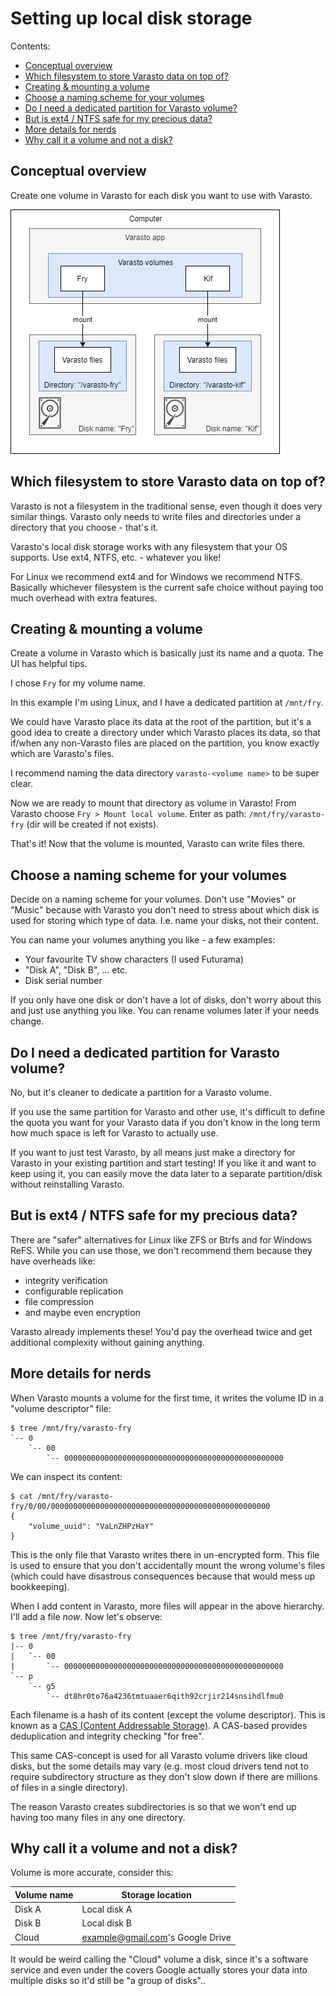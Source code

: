 Setting up local disk storage
=============================

Contents:

- [Conceptual overview](#conceptual-overview)
- [Which filesystem to store Varasto data on top of?](#which-filesystem-to-store-varasto-data-on-top-of)
- [Creating & mounting a volume](#creating--mounting-a-volume)
- [Choose a naming scheme for your volumes](#choose-a-naming-scheme-for-your-volumes)
- [Do I need a dedicated partition for Varasto volume?](#do-i-need-a-dedicated-partition-for-varasto-volume)
- [But is ext4 / NTFS safe for my precious data?](#but-is-ext4--ntfs-safe-for-my-precious-data)
- [More details for nerds](#more-details-for-nerds)
- [Why call it a volume and not a disk?](#why-call-it-a-volume-and-not-a-disk)


Conceptual overview
-------------------

Create one volume in Varasto for each disk you want to use with Varasto.

![](guide_setting-up-local-fs-architecture.png)


Which filesystem to store Varasto data on top of?
-------------------------------------------------

Varasto is not a filesystem in the traditional sense, even though it does very similar things.
Varasto only needs to write files and directories under a directory that you choose - that's it.

Varasto's local disk storage works with any filesystem that your OS supports. Use ext4,
NTFS, etc. - whatever you like!

For Linux we recommend ext4 and for Windows we recommend NTFS. Basically whichever
filesystem is the current safe choice without paying too much overhead with extra features.


Creating & mounting a volume
----------------------------

Create a volume in Varasto which is basically just its name and a quota. The UI has helpful tips.

I chose `Fry` for my volume name.

In this example I'm using Linux, and I have a dedicated partition at `/mnt/fry`.

We could have Varasto place its data at the root of the partition, but it's a good idea to
create a directory under which Varasto places its data, so that if/when any non-Varasto
files are placed on the partition, you know exactly which are Varasto's files.

I recommend naming the data directory `varasto-<volume name>` to be super clear.

Now we are ready to mount that directory as volume in Varasto! From Varasto choose
`Fry > Mount local volume`. Enter as path: `/mnt/fry/varasto-fry` (dir will be created
if not exists).

That's it! Now that the volume is mounted, Varasto can write files there.


Choose a naming scheme for your volumes
---------------------------------------

Decide on a naming scheme for your volumes. Don't use "Movies" or "Music" because with
Varasto you don't need to stress about which disk is used for storing which type of data.
I.e. name your disks, not their content.

You can name your volumes anything you like - a few examples:

- Your favourite TV show characters (I used Futurama)
- "Disk A", "Disk B", ... etc.
- Disk serial number

If you only have one disk or don't have a lot of disks, don't worry about this and just
use anything you like. You can rename volumes later if your needs change.


Do I need a dedicated partition for Varasto volume?
---------------------------------------------------

No, but it's cleaner to dedicate a partition for a Varasto volume.

If you use the same partition for Varasto and other use, it's difficult to define the
quota you want for your Varasto data if you don't know in the long term how much space is
left for Varasto to actually use.

If you want to just test Varasto, by all means just make a directory for Varasto in your
existing partition and start testing! If you like it and want to keep using it, you can
easily move the data later to a separate partition/disk without reinstalling Varasto.


But is ext4 / NTFS safe for my precious data?
---------------------------------------------

There are "safer" alternatives for Linux like ZFS or Btrfs and for Windows ReFS. While you can
use those, we don't recommend them because they have overheads like:

- integrity verification
- configurable replication
- file compression
- and maybe even encryption

Varasto already implements these! You'd pay the overhead twice and get additional complexity
without gaining anything.


More details for nerds
----------------------

When Varasto mounts a volume for the first time, it writes the volume ID in a "volume descriptor" file:

```
$ tree /mnt/fry/varasto-fry
`-- 0
    `-- 00
        `-- 0000000000000000000000000000000000000000000000000
```

We can inspect its content:

```
$ cat /mnt/fry/varasto-fry/0/00/0000000000000000000000000000000000000000000000000
{
    "volume_uuid": "VaLnZHPzHaY"
}
```

This is the only file that Varasto writes there in un-encrypted form. This file is used
to ensure that you don't accidentally mount the wrong volume's files (which could have
disastrous consequences because that would mess up bookkeeping).

When I add content in Varasto, more files will appear in the above hierarchy. I'll add a
file *now*. Now let's observe:

```
$ tree /mnt/fry/varasto-fry
|-- 0
|   `-- 00
|       `-- 0000000000000000000000000000000000000000000000000
`-- p
    `-- g5
        `-- dt8hr0to76a4236tmtuaaer6qith92crjir214snsihdlfmu0
```

Each filename is a hash of its content (except the volume descriptor). This is known as a
[CAS (Content Addressable Storage)](https://en.wikipedia.org/wiki/Content-addressable_storage).
A CAS-based provides deduplication and integrity checking "for free".

This same CAS-concept is used for all Varasto volume drivers like cloud disks, but the some
details may vary (e.g. most cloud drivers tend not to require subdirectory structure as
they don't slow down if there are millions of files in a single directory).

The reason Varasto creates subdirectories is so that we won't end up having too many files
in any one directory.


Why call it a volume and not a disk?
------------------------------------

Volume is more accurate, consider this:

| Volume name  | Storage location                 |
|--------------|----------------------------------|
| Disk A       | Local disk A                     |
| Disk B       | Local disk B                     |
| Cloud        | example@gmail.com's Google Drive |

It would be weird calling the "Cloud" volume a disk, since it's a software service and
even under the covers Google actually stores your data into multiple disks so it'd still
be "a group of disks"..
